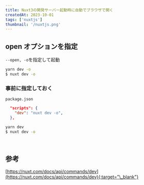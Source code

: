 ```yaml
---
title: Nuxt3の開発サーバー起動時に自動でブラウザで開く
createdAt: 2023-10-01
tags: ['nuxtjs']
thumbnail: '/nuxtjs.png'
---
```


## open オプションを指定

`--open, -o`を指定して起動

```sh
yarn dev -o
$ nuxt dev -o
```

### 事前に指定しておく

`package.json`

```json
  "scripts": {
    "dev": "nuxt dev -o",
  },
```

```sh
yarn dev
$ nuxt dev -o
```

<br />

## 参考

[https://nuxt.com/docs/api/commands/dev](https://nuxt.com/docs/api/commands/dev){:target="\_blank"}
